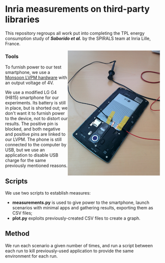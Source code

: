 # Inria measurements on third-party libraries

This repository regroups all work put into completing the TPL energy consumption study of ***Saborido et al.*** by the 
SPIRALS team at Inria Lille, France.

<img align="right" src="docs/phone.jpg" width="300"/>

### Tools

To furnish power to our test smartphone, we use a [Monsoon LVPM hardware](https://www.msoon.com/powermonitor-support)
with an output voltage of 4V.

We use a modified LG G4 (H815) smartphone for our experiments. Its battery is still in place, but is shorted out; we 
don't want it to furnish power to the device, not to distort our results. The positive pin is blocked, and both negative 
and positive pins are linked to our LVPM. The phone is still connected to the computer by USB, but we use an application 
to disable USB charge for the same previously mentioned reasons.

## Scripts 

We use two scripts to establish measures:
* **measurements.py** is used to give power to the smartphone, launch scenarios with minimal apps and gathering results, 
exporting them as CSV files;
* **plot.py** exploits previously-created CSV files to create a graph.

## Method

We run each scenario a given number of times, and run a script between each run to kill previously-used application to
provide the same environment for each run.
